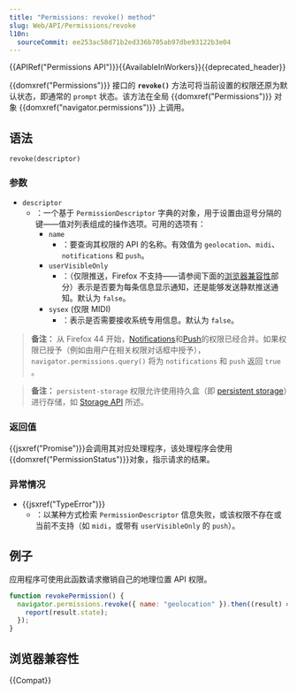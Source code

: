 ```yaml
---
title: "Permissions: revoke() method"
slug: Web/API/Permissions/revoke
l10n:
  sourceCommit: ee253ac58d71b2ed336b705ab97dbe93122b3e04
---
```


{{APIRef("Permissions API")}}{{AvailableInWorkers}}{{deprecated_header}}

{{domxref("Permissions")}} 接口的 **`revoke()`** 方法可将当前设置的权限还原为默认状态，即通常的 `prompt` 状态。该方法在全局 {{domxref("Permissions")}} 对象 {{domxref("navigator.permissions")}} 上调用。

## 语法

```js-nolint
revoke(descriptor)
```

### 参数

- `descriptor`
  - ：一个基于 `PermissionDescriptor` 字典的对象，用于设置由逗号分隔的键——值对列表组成的操作选项。可用的选项有：
    - `name`
      - ：要查询其权限的 API 的名称。有效值为 `geolocation`、`midi`、`notifications` 和 `push`。
    - `userVisibleOnly`
      - ：（仅限推送，Firefox 不支持——请参阅下面的[浏览器兼容性](#浏览器兼容性)部分）表示是否要为每条信息显示通知，还是能够发送静默推送通知。默认为 `false`。
    - `sysex` (仅限 MIDI)
      - ：表示是否需要接收系统专用信息。默认为 `false`。

> **备注：** 从 Firefox 44 开始，[Notifications](/zh-CN/docs/Web/API/Notifications_API)和[Push](/zh-CN/docs/Web/API/Push_API)的权限已经合并。如果权限已授予（例如由用户在相关权限对话框中授予），`navigator.permissions.query()` 将为 `notifications` 和 `push` 返回 `true` 。

> **备注：** `persistent-storage` 权限允许使用持久盒（即 [persistent storage](https://storage.spec.whatwg.org/#persistence)）进行存储，如 [Storage API](https://storage.spec.whatwg.org/) 所述。

### 返回值

{{jsxref("Promise")}}会调用其对应处理程序，该处理程序会使用
{{domxref("PermissionStatus")}}对象，指示请求的结果。

### 异常情况

- {{jsxref("TypeError")}}
  - ：以某种方式检索 `PermissionDescriptor` 信息失败，或该权限不存在或当前不支持（如 `midi`，或带有 `userVisibleOnly` 的 `push`）。

## 例子

应用程序可使用此函数请求撤销自己的地理位置 API 权限。

```js
function revokePermission() {
  navigator.permissions.revoke({ name: "geolocation" }).then((result) => {
    report(result.state);
  });
}
```

## 浏览器兼容性

{{Compat}}
